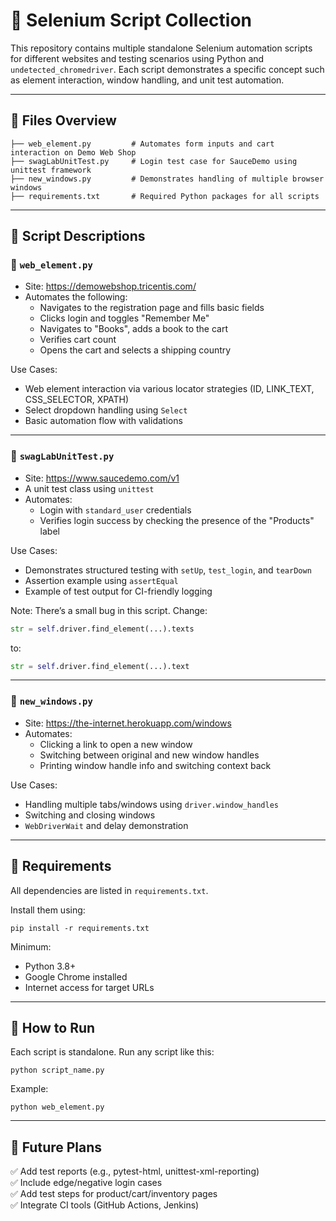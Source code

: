# 🧪 Selenium Script Collection

This repository contains multiple standalone Selenium automation scripts for different websites and testing scenarios using Python and `undetected_chromedriver`. Each script demonstrates a specific concept such as element interaction, window handling, and unit test automation.

---

## 📁 Files Overview

```
├── web_element.py         # Automates form inputs and cart interaction on Demo Web Shop  
├── swagLabUnitTest.py     # Login test case for SauceDemo using unittest framework  
├── new_windows.py         # Demonstrates handling of multiple browser windows  
├── requirements.txt       # Required Python packages for all scripts  
```

---

## 🧩 Script Descriptions

### 🔹 `web_element.py`

- Site: https://demowebshop.tricentis.com/
- Automates the following:
  - Navigates to the registration page and fills basic fields
  - Clicks login and toggles "Remember Me"
  - Navigates to "Books", adds a book to the cart
  - Verifies cart count
  - Opens the cart and selects a shipping country

Use Cases:
- Web element interaction via various locator strategies (ID, LINK_TEXT, CSS_SELECTOR, XPATH)
- Select dropdown handling using `Select`
- Basic automation flow with validations

---

### 🔹 `swagLabUnitTest.py`

- Site: https://www.saucedemo.com/v1
- A unit test class using `unittest`
- Automates:
  - Login with `standard_user` credentials
  - Verifies login success by checking the presence of the "Products" label

Use Cases:
- Demonstrates structured testing with `setUp`, `test_login`, and `tearDown`
- Assertion example using `assertEqual`
- Example of test output for CI-friendly logging

Note: There’s a small bug in this script. Change:
```python
str = self.driver.find_element(...).texts
```
to:
```python
str = self.driver.find_element(...).text
```

---

### 🔹 `new_windows.py`

- Site: https://the-internet.herokuapp.com/windows
- Automates:
  - Clicking a link to open a new window
  - Switching between original and new window handles
  - Printing window handle info and switching context back

Use Cases:
- Handling multiple tabs/windows using `driver.window_handles`
- Switching and closing windows
- `WebDriverWait` and delay demonstration

---

## 🧱 Requirements

All dependencies are listed in `requirements.txt`.

Install them using:

```
pip install -r requirements.txt
```

Minimum:
- Python 3.8+
- Google Chrome installed
- Internet access for target URLs

---

## 🚀 How to Run

Each script is standalone. Run any script like this:

```
python script_name.py
```

Example:

```
python web_element.py
```

---

## 📌 Future Plans

✅ Add test reports (e.g., pytest-html, unittest-xml-reporting)  
✅ Include edge/negative login cases  
✅ Add test steps for product/cart/inventory pages  
✅ Integrate CI tools (GitHub Actions, Jenkins)
